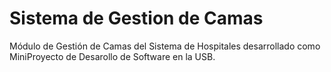 Sistema de Gestion de Camas
===========================

Módulo de Gestión de Camas del Sistema de Hospitales desarrollado como MiniProyecto de Desarollo de Software en la USB.
